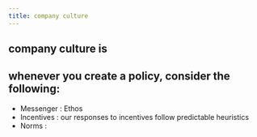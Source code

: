 ```yaml
---
title: company culture
---
```


## company culture is
## whenever you create a policy, consider the following:
- Messenger  : Ethos
- Incentives : our responses to incentives follow predictable heuristics
- Norms      :
